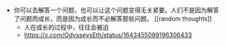 - 你可以去解答一个问题，也可以让这个问题变得无关紧要。人们不是因为解答了问题而成长，而是因为成长而不必解答那些问题。 [[random thoughts]]
	- 人在成长的过程中，往往会被迫
	- https://x.com/OdysseysEth/status/1643455089196306433